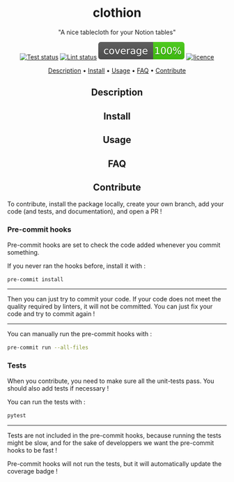 <h1 align="center">clothion</h1>
<p align="center">
"A nice tablecloth for your Notion tables"
</p>

<p align="center">
    <a href="https://github.com/astariul/clothion/actions/workflows/pytest.yaml"><img src="https://github.com/astariul/clothion/actions/workflows/pytest.yaml/badge.svg" alt="Test status" /></a>
    <a href="https://github.com/astariul/clothion/actions/workflows/lint.yaml"><img src="https://github.com/astariul/clothion/actions/workflows/lint.yaml/badge.svg" alt="Lint status" /></a>
    <img src=".github/badges/coverage.svg" alt="Coverage status" />
    <a href="https://github.com/astariul/clothion/blob/main/LICENSE"><img src="https://img.shields.io/badge/License-MIT-yellow.svg" alt="licence" /></a>
</p>

<p align="center">
  <a href="#description">Description</a> •
  <a href="#install">Install</a> •
  <a href="#usage">Usage</a> •
  <a href="#faq">FAQ</a> •
  <a href="#contribute">Contribute</a>
</p>


<h2 align="center">Description</h2>

<h2 align="center">Install</h2>

<h2 align="center">Usage</h2>

<h2 align="center">FAQ</h2>

<h2 align="center">Contribute</h2>

To contribute, install the package locally, create your own branch, add your code (and tests, and documentation), and open a PR !

### Pre-commit hooks

Pre-commit hooks are set to check the code added whenever you commit something.

If you never ran the hooks before, install it with :

```bash
pre-commit install
```

---

Then you can just try to commit your code. If your code does not meet the quality required by linters, it will not be committed. You can just fix your code and try to commit again !

---

You can manually run the pre-commit hooks with :

```bash
pre-commit run --all-files
```

### Tests

When you contribute, you need to make sure all the unit-tests pass. You should also add tests if necessary !

You can run the tests with :

```bash
pytest
```

---

Tests are not included in the pre-commit hooks, because running the tests might be slow, and for the sake of developpers we want the pre-commit hooks to be fast !

Pre-commit hooks will not run the tests, but it will automatically update the coverage badge !
